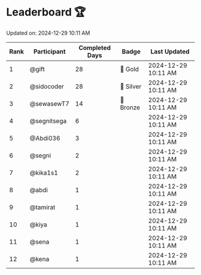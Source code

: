 # Leaderboard 🏆

Updated on: 2024-12-29 10:11 AM

| Rank | Participant       | Completed Days | Badge      | Last Updated         |
|------|-------------------|----------------|------------|----------------------|
| 1    | @gift             | 28             | 🏅 Gold     | 2024-12-29 10:11 AM |
| 2    | @sidocoder        | 28             | 🥈 Silver   | 2024-12-29 10:11 AM |
| 3    | @sewasewT7        | 14             | 🥉 Bronze   | 2024-12-29 10:11 AM |
| 4    | @segnitsega       | 6              |            | 2024-12-29 10:11 AM |
| 5    | @Abdi036          | 3              |            | 2024-12-29 10:11 AM |
| 6    | @segni            | 2              |            | 2024-12-29 10:11 AM |
| 7    | @kika1s1          | 2              |            | 2024-12-29 10:11 AM |
| 8    | @abdi             | 1              |            | 2024-12-29 10:11 AM |
| 9    | @tamirat          | 1              |            | 2024-12-29 10:11 AM |
| 10   | @kiya             | 1              |            | 2024-12-29 10:11 AM |
| 11   | @sena             | 1              |            | 2024-12-29 10:11 AM |
| 12   | @kena             | 1              |            | 2024-12-29 10:11 AM |
